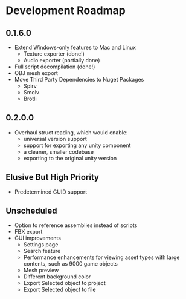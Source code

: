 # Development Roadmap

## 0.1.6.0
 * Extend Windows-only features to Mac and Linux
     * Texture exporter (done!)
     * Audio exporter (partially done)
 * Full script decompilation (done!)
 * OBJ mesh export
 * Move Third Party Dependencies to Nuget Packages
     * Spirv
     * Smolv
     * Brotli

## 0.2.0.0
 * Overhaul struct reading, which would enable:
   * universal version support
   * support for exporting any unity component
   * a cleaner, smaller codebase
   * exporting to the original unity version

## Elusive But High Priority
 * Predetermined GUID support

## Unscheduled
 * Option to reference assemblies instead of scripts
 * FBX export
 * GUI improvements
   * Settings page
   * Search feature
   * Performance enhancements for viewing asset types with large contents, such as 9000 game objects
   * Mesh preview
   * Different background color
   * Export Selected object to project
   * Export Selected object to file